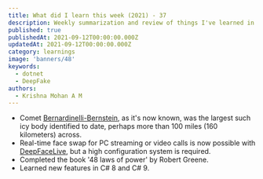 ```yaml
---
title: What did I learn this week (2021) - 37
description: Weekly summarization and review of things I've learned in the second week of September 2021 
published: true
publishedAt: 2021-09-12T00:00:00.000Z
updatedAt: 2021-09-12T00:00:00.000Z
category: learnings
image: 'banners/48'
keywords: 
  - dotnet
  - DeepFake
authors:
  - Krishna Mohan A M
---
```


- Comet [Bernardinelli-Bernstein](https://en.wikipedia.org/wiki/C/2014_UN271_(Bernardinelli-Bernstein)), as it's now known, was the largest such icy body identified to date, perhaps more than 100 miles (160 kilometers) across. 
- Real-time face swap for PC streaming or video calls  is now possible with [DeepFaceLive](https://github.com/iperov/DeepFaceLive), but a high configuration system is required.
- Completed the book '48 laws of power' by Robert Greene.
- Learned new features in C# 8 and C# 9.
